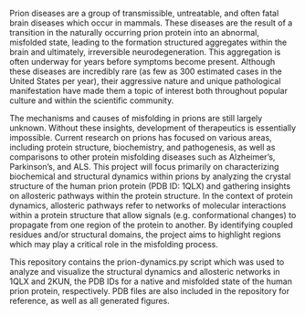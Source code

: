 Prion diseases are a group of transmissible, untreatable, and often fatal brain diseases which occur in mammals. These diseases are the result of a transition in the naturally occurring prion protein into an abnormal, misfolded state, leading to the formation structured aggregates within the brain and ultimately, irreversible neurodegeneration. This aggregation is often underway for years before symptoms become present. Although these diseases are incredibly rare (as few as 300 estimated cases in the United States per year), their aggressive nature and unique pathological manifestation have made them a topic of interest both throughout popular culture and within the scientific community.

The mechanisms and causes of misfolding in prions are still largely unknown. Without these insights, development of therapeutics is essentially impossible. Current research on prions has focused on various areas, including protein structure, biochemistry, and pathogenesis, as well as comparisons to other protein misfolding diseases such as Alzheimer’s, Parkinson’s, and ALS. This project will focus primarily on characterizing biochemical and structural dynamics within prions by analyzing the crystal structure of the human prion protein (PDB ID: 1QLX) and gathering insights on allosteric pathways within the protein structure. In the context of protein dynamics, allosteric pathways refer to networks of molecular interactions within a protein structure that allow signals (e.g. conformational changes) to propagate from one region of the protein to another. By identifying coupled residues and/or structural domains, the project aims to highlight regions which may play a critical role in the misfolding process.

This repository contains the prion-dynamics.py script which was used to analyze and visualize the structural dynamics and allosteric networks in 1QLX and 2KUN, the PDB IDs for a native and misfolded state of the human prion protein, respectively. PDB files are also included in the repository for reference, as well as all generated figures.
